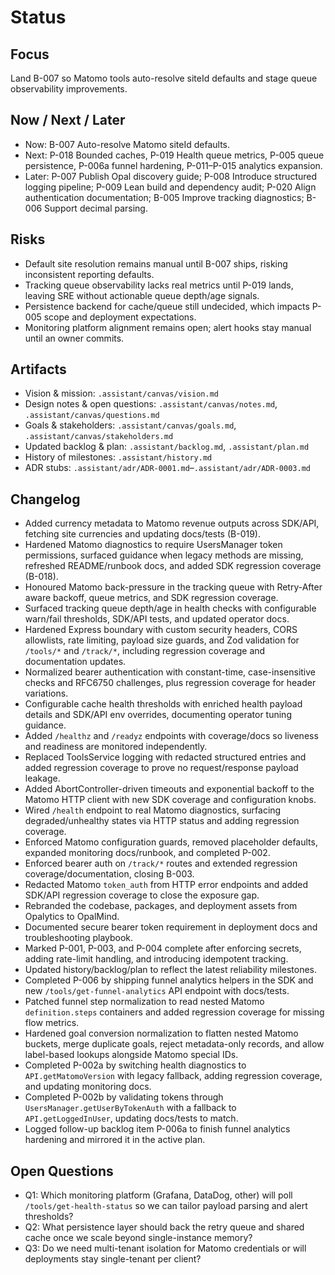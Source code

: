 # Status

## Focus
Land B-007 so Matomo tools auto-resolve siteId defaults and stage queue observability improvements.

## Now / Next / Later
- Now: B-007 Auto-resolve Matomo siteId defaults.
- Next: P-018 Bounded caches, P-019 Health queue metrics, P-005 queue persistence, P-006a funnel hardening, P-011–P-015 analytics expansion.
- Later: P-007 Publish Opal discovery guide; P-008 Introduce structured logging pipeline; P-009 Lean build and dependency audit; P-020 Align authentication documentation; B-005 Improve tracking diagnostics; B-006 Support decimal parsing.

## Risks
- Default site resolution remains manual until B-007 ships, risking inconsistent reporting defaults.
- Tracking queue observability lacks real metrics until P-019 lands, leaving SRE without actionable queue depth/age signals.
- Persistence backend for cache/queue still undecided, which impacts P-005 scope and deployment expectations.
- Monitoring platform alignment remains open; alert hooks stay manual until an owner commits.

## Artifacts
- Vision & mission: `.assistant/canvas/vision.md`
- Design notes & open questions: `.assistant/canvas/notes.md`, `.assistant/canvas/questions.md`
- Goals & stakeholders: `.assistant/canvas/goals.md`, `.assistant/canvas/stakeholders.md`
- Updated backlog & plan: `.assistant/backlog.md`, `.assistant/plan.md`
- History of milestones: `.assistant/history.md`
- ADR stubs: `.assistant/adr/ADR-0001.md`–`.assistant/adr/ADR-0003.md`

## Changelog
- Added currency metadata to Matomo revenue outputs across SDK/API, fetching site currencies and updating docs/tests (B-019).
- Hardened Matomo diagnostics to require UsersManager token permissions, surfaced guidance when legacy methods are missing, refreshed README/runbook docs, and added SDK regression coverage (B-018).
- Honoured Matomo back-pressure in the tracking queue with Retry-After aware backoff, queue metrics, and SDK regression coverage.
- Surfaced tracking queue depth/age in health checks with configurable warn/fail thresholds, SDK/API tests, and updated operator docs.
- Hardened Express boundary with custom security headers, CORS allowlists, rate limiting, payload size guards, and Zod validation for `/tools/*` and `/track/*`, including regression coverage and documentation updates.
- Normalized bearer authentication with constant-time, case-insensitive checks and RFC6750 challenges, plus regression coverage for header variations.
- Configurable cache health thresholds with enriched health payload details and SDK/API env overrides, documenting operator tuning guidance.
- Added `/healthz` and `/readyz` endpoints with coverage/docs so liveness and readiness are monitored independently.
- Replaced ToolsService logging with redacted structured entries and added regression coverage to prove no request/response payload leakage.
- Added AbortController-driven timeouts and exponential backoff to the Matomo HTTP client with new SDK coverage and configuration knobs.
- Wired `/health` endpoint to real Matomo diagnostics, surfacing degraded/unhealthy states via HTTP status and adding regression coverage.
- Enforced Matomo configuration guards, removed placeholder defaults, expanded monitoring docs/runbook, and completed P-002.
- Enforced bearer auth on `/track/*` routes and extended regression coverage/documentation, closing B-003.
- Redacted Matomo `token_auth` from HTTP error endpoints and added SDK/API regression coverage to close the exposure gap.
- Rebranded the codebase, packages, and deployment assets from Opalytics to OpalMind.
- Documented secure bearer token requirement in deployment docs and troubleshooting playbook.
- Marked P-001, P-003, and P-004 complete after enforcing secrets, adding rate-limit handling, and introducing idempotent tracking.
- Updated history/backlog/plan to reflect the latest reliability milestones.
- Completed P-006 by shipping funnel analytics helpers in the SDK and new `/tools/get-funnel-analytics` API endpoint with docs/tests.
- Patched funnel step normalization to read nested Matomo `definition.steps` containers and added regression coverage for missing flow metrics.
- Hardened goal conversion normalization to flatten nested Matomo buckets, merge duplicate goals, reject metadata-only records, and allow label-based lookups alongside Matomo special IDs.
- Completed P-002a by switching health diagnostics to `API.getMatomoVersion` with legacy fallback, adding regression coverage, and updating monitoring docs.
- Completed P-002b by validating tokens through `UsersManager.getUserByTokenAuth` with a fallback to `API.getLoggedInUser`, updating docs/tests to match.
- Logged follow-up backlog item P-006a to finish funnel analytics hardening and mirrored it in the active plan.

## Open Questions
- Q1: Which monitoring platform (Grafana, DataDog, other) will poll `/tools/get-health-status` so we can tailor payload parsing and alert thresholds?
- Q2: What persistence layer should back the retry queue and shared cache once we scale beyond single-instance memory?
- Q3: Do we need multi-tenant isolation for Matomo credentials or will deployments stay single-tenant per client?
